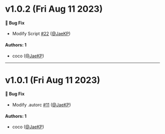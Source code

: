 # v1.0.2 (Fri Aug 11 2023)

#### 🐛 Bug Fix

- Modify Script [#22](https://github.com/JaeKP/firebase-test/pull/22) ([@JaeKP](https://github.com/JaeKP))

#### Authors: 1

- coco ([@JaeKP](https://github.com/JaeKP))

---

# v1.0.1 (Fri Aug 11 2023)

#### 🐛 Bug Fix

- Modify .autorc [#11](https://github.com/JaeKP/firebase-test/pull/11) ([@JaeKP](https://github.com/JaeKP))

#### Authors: 1

- coco ([@JaeKP](https://github.com/JaeKP))
